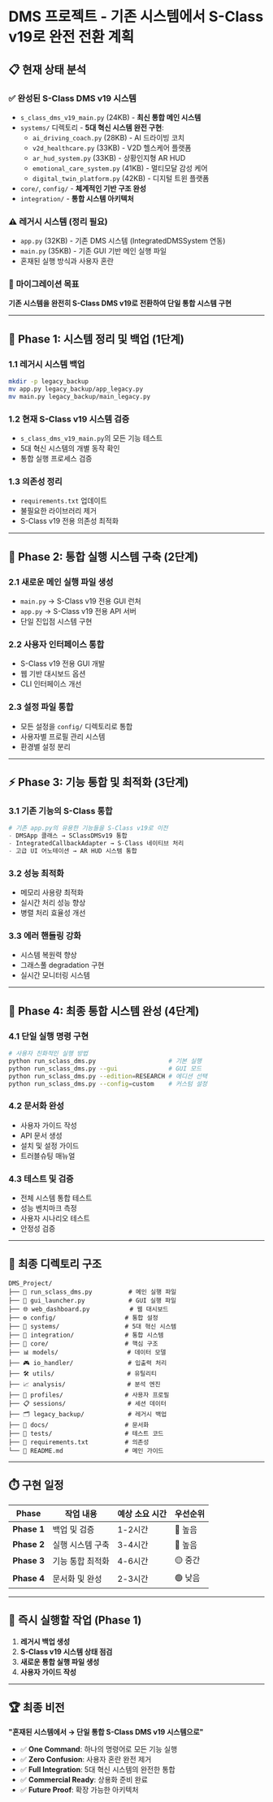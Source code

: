 # DMS 프로젝트 - 기존 시스템에서 S-Class v19로 완전 전환 계획

## 📋 **현재 상태 분석**

### ✅ **완성된 S-Class DMS v19 시스템**
- `s_class_dms_v19_main.py` (24KB) - **최신 통합 메인 시스템**
- `systems/` 디렉토리 - **5대 혁신 시스템 완전 구현**:
  - `ai_driving_coach.py` (28KB) - AI 드라이빙 코치
  - `v2d_healthcare.py` (33KB) - V2D 헬스케어 플랫폼  
  - `ar_hud_system.py` (33KB) - 상황인지형 AR HUD
  - `emotional_care_system.py` (41KB) - 멀티모달 감성 케어
  - `digital_twin_platform.py` (42KB) - 디지털 트윈 플랫폼
- `core/`, `config/` - **체계적인 기반 구조 완성**
- `integration/` - **통합 시스템 아키텍처**

### ⚠️ **레거시 시스템 (정리 필요)**
- `app.py` (32KB) - 기존 DMS 시스템 (IntegratedDMSSystem 연동)
- `main.py` (35KB) - 기존 GUI 기반 메인 실행 파일
- 혼재된 실행 방식과 사용자 혼란

### 🎯 **마이그레이션 목표**
**기존 시스템을 완전히 S-Class DMS v19로 전환하여 단일 통합 시스템 구현**

---

## 🚀 **Phase 1: 시스템 정리 및 백업 (1단계)**

### 1.1 레거시 시스템 백업
```bash
mkdir -p legacy_backup
mv app.py legacy_backup/app_legacy.py
mv main.py legacy_backup/main_legacy.py
```

### 1.2 현재 S-Class v19 시스템 검증
- `s_class_dms_v19_main.py`의 모든 기능 테스트
- 5대 혁신 시스템의 개별 동작 확인
- 통합 실행 프로세스 검증

### 1.3 의존성 정리
- `requirements.txt` 업데이트
- 불필요한 라이브러리 제거
- S-Class v19 전용 의존성 최적화

---

## 🔄 **Phase 2: 통합 실행 시스템 구축 (2단계)**

### 2.1 새로운 메인 실행 파일 생성
- `main.py` → S-Class v19 전용 GUI 런처
- `app.py` → S-Class v19 전용 API 서버
- 단일 진입점 시스템 구현

### 2.2 사용자 인터페이스 통합
- S-Class v19 전용 GUI 개발
- 웹 기반 대시보드 옵션
- CLI 인터페이스 개선

### 2.3 설정 파일 통합
- 모든 설정을 `config/` 디렉토리로 통합
- 사용자별 프로필 관리 시스템
- 환경별 설정 분리

---

## ⚡ **Phase 3: 기능 통합 및 최적화 (3단계)**

### 3.1 기존 기능의 S-Class 통합
```python
# 기존 app.py의 유용한 기능들을 S-Class v19로 이전
- DMSApp 클래스 → SClassDMSv19 통합
- IntegratedCallbackAdapter → S-Class 네이티브 처리
- 고급 UI 어노테이션 → AR HUD 시스템 통합
```

### 3.2 성능 최적화
- 메모리 사용량 최적화
- 실시간 처리 성능 향상
- 병렬 처리 효율성 개선

### 3.3 에러 핸들링 강화
- 시스템 복원력 향상
- 그래스풀 degradation 구현
- 실시간 모니터링 시스템

---

## 🎯 **Phase 4: 최종 통합 시스템 완성 (4단계)**

### 4.1 단일 실행 명령 구현
```bash
# 사용자 친화적인 실행 방법
python run_sclass_dms.py                    # 기본 실행
python run_sclass_dms.py --gui              # GUI 모드
python run_sclass_dms.py --edition=RESEARCH # 에디션 선택
python run_sclass_dms.py --config=custom    # 커스텀 설정
```

### 4.2 문서화 완성
- 사용자 가이드 작성
- API 문서 생성
- 설치 및 설정 가이드
- 트러블슈팅 매뉴얼

### 4.3 테스트 및 검증
- 전체 시스템 통합 테스트
- 성능 벤치마크 측정
- 사용자 시나리오 테스트
- 안정성 검증

---

## 📁 **최종 디렉토리 구조**

```
DMS_Project/
├── 🚀 run_sclass_dms.py          # 메인 실행 파일
├── 📱 gui_launcher.py            # GUI 실행 파일  
├── 🌐 web_dashboard.py           # 웹 대시보드
├── ⚙️ config/                   # 통합 설정
├── 🧠 systems/                  # 5대 혁신 시스템
├── 🔗 integration/              # 통합 시스템
├── 💾 core/                     # 핵심 구조
├── 📊 models/                   # 데이터 모델
├── 🎮 io_handler/               # 입출력 처리
├── 🛠 utils/                    # 유틸리티
├── 📈 analysis/                 # 분석 엔진
├── 📝 profiles/                 # 사용자 프로필
├── 📋 sessions/                 # 세션 데이터
├── 🗂 legacy_backup/            # 레거시 백업
├── 📖 docs/                     # 문서화
├── 🧪 tests/                    # 테스트 코드
├── 📄 requirements.txt          # 의존성
└── 📘 README.md                 # 메인 가이드
```

---

## ⏱️ **구현 일정**

| Phase | 작업 내용 | 예상 소요 시간 | 우선순위 |
|-------|----------|---------------|----------|
| **Phase 1** | 백업 및 검증 | 1-2시간 | 🔴 높음 |
| **Phase 2** | 실행 시스템 구축 | 3-4시간 | 🔴 높음 |
| **Phase 3** | 기능 통합 최적화 | 4-6시간 | 🟡 중간 |
| **Phase 4** | 문서화 및 완성 | 2-3시간 | 🟢 낮음 |

---

## 🎯 **즉시 실행할 작업 (Phase 1)**

1. **레거시 백업 생성**
2. **S-Class v19 시스템 상태 점검** 
3. **새로운 통합 실행 파일 생성**
4. **사용자 가이드 작성**

---

## 🏆 **최종 비전**

**"혼재된 시스템에서 → 단일 통합 S-Class DMS v19 시스템으로"**

- ✅ **One Command**: 하나의 명령어로 모든 기능 실행
- ✅ **Zero Confusion**: 사용자 혼란 완전 제거  
- ✅ **Full Integration**: 5대 혁신 시스템의 완전한 통합
- ✅ **Commercial Ready**: 상용화 준비 완료
- ✅ **Future Proof**: 확장 가능한 아키텍처